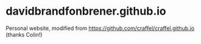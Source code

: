 # davidbrandfonbrener.github.io

Personal website, modified from https://github.com/craffel/craffel.github.io (thanks Colin!)
